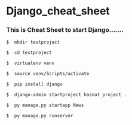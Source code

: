 # Django_cheat_sheet
### This is Cheat Sheet to start Django.......


```
$  mkdir testproject

$  cd testproject

$  virtualenv venv

$  source venv/Scripts/activate

$  pip install django

$  django-admin startproject hasnat_project .

$  py manage.py startapp News

$  py manage.py runserver
```

